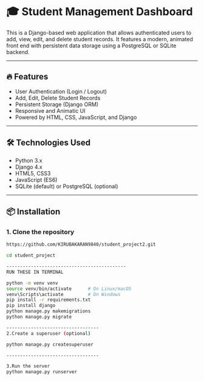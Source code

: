 # 🎓 Student Management Dashboard

This is a Django-based web application that allows authenticated users to add, view, edit, and delete student records. It features a modern, animated front end with persistent data storage using a PostgreSQL or SQLite backend.

---

## 🔥 Features

- User Authentication (Login / Logout)
- Add, Edit, Delete Student Records
- Persistent Storage (Django ORM)
- Responsive and Animatic UI
- Powered by HTML, CSS, JavaScript, and Django

---


## 🛠️ Technologies Used

- Python 3.x
- Django 4.x
- HTML5, CSS3
- JavaScript (ES6)
- SQLite (default) or PostgreSQL (optional)

---

## 📦 Installation

### 1. Clone the repository

```bash
https://github.com/KIRUBAKARAN9840/student_project2.git

cd student_project

--------------------------------------------
RUN THESE IN TERMINAL

python -m venv venv
source venv/bin/activate      # On Linux/macOS
venv\Scripts\activate         # On Windows
pip install -r requirements.txt
pip install django
python manage.py makemigrations
python manage.py migrate

----------------------------------
2.Create a superuser (optional)

python manage.py createsuperuser

----------------------------------

3.Run the server
python manage.py runserver

